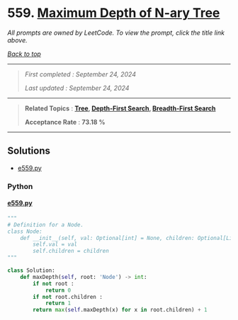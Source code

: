 # 559. [Maximum Depth of N-ary Tree](<https://leetcode.com/problems/maximum-depth-of-n-ary-tree>)

*All prompts are owned by LeetCode. To view the prompt, click the title link above.*

*[Back to top](<../README.md>)*

------

> *First completed : September 24, 2024*
>
> *Last updated : September 24, 2024*

------

> **Related Topics** : **[Tree](<by_topic/Tree.md>), [Depth-First Search](<by_topic/Depth-First Search.md>), [Breadth-First Search](<by_topic/Breadth-First Search.md>)**
>
> **Acceptance Rate** : **73.18 %**

------

## Solutions

- [e559.py](<../my-submissions/e559.py>)
### Python
#### [e559.py](<../my-submissions/e559.py>)
```Python
"""
# Definition for a Node.
class Node:
    def __init__(self, val: Optional[int] = None, children: Optional[List['Node']] = None):
        self.val = val
        self.children = children
"""

class Solution:
    def maxDepth(self, root: 'Node') -> int:
        if not root :
            return 0
        if not root.children :
            return 1
        return max(self.maxDepth(x) for x in root.children) + 1

```

